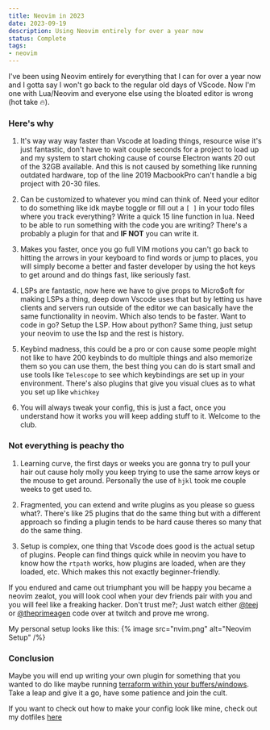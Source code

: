 ```yaml
---
title: Neovim in 2023
date: 2023-09-19
description: Using Neovim entirely for over a year now
status: Complete
tags: 
- neovim
---
```


I've been using Neovim entirely for everything that I can for over a year now and I gotta say I won't go back to the regular old days of VScode. 
Now I'm one with Lua/Neovim and everyone else using the bloated editor is wrong (hot take 🔥).

### Here's why

1. It's way way way faster than Vscode at loading things, resource wise it's just fantastic, don't have to wait couple seconds for a project to load up and my system to start choking cause of course Electron wants 20 out of the 32GB available.
And this is not caused by something like running outdated hardware, top of the line 2019 MacbookPro can't handle a big project with 20-30 files. 

2. Can be customized to whatever you mind can think of. Need your editor to do something like idk maybe toggle or fill out a `[ ]` in your todo files where you track everything? Write a quick 15 line function in lua.
Need to be able to run something with the code you are writing? There's a probably a plugin for that and **IF NOT** you can write it.

3. Makes you faster, once you go full VIM motions you can't go back to hitting the arrows in your keyboard to find words or jump to places, you will simply become a better and faster developer by using the hot keys to get around and do things fast, like seriously fast.

4. LSPs are fantastic, now here we have to give props to Micro$oft for making LSPs a thing, deep down Vscode uses that but by letting us have clients and servers run outside of the editor we can basically have the same functionality in neovim. Which also tends to be faster.
Want to code in go? Setup the LSP. How about python? Same thing, just setup your neovim to use the lsp and the rest is history.

5. Keybind madness, this could be a pro or con cause some people might not like to have 200 keybinds to do multiple things and also memorize them so you can use them, the best thing you can do is start small and use tools like `Telescope` to see which keybindings are set up in your environment.
There's also plugins that give you visual clues as to what you set up like `whichkey`

6. You will always tweak your config, this is just a fact, once you understand how it works you will keep adding stuff to it. Welcome to the club.

### Not everything is peachy tho

1. Learning curve, the first days or weeks you are gonna try to pull your hair out cause holy molly you keep trying to use the same arrow keys or the mouse to get around. Personally the use of `hjkl` took me couple weeks to get used to.
2. Fragmented, you can extend and write plugins as you please so guess what?. There's like 25 plugins that do the same thing but with a different approach so finding a plugin tends to be hard cause theres so many that do the same thing.

3. Setup is complex, one thing that Vscode does good is the actual setup of plugins. People can find things quick while in neovim you have to know how the `rtpath` works, how plugins are loaded, when are they loaded, etc.
Which makes this not exactly beginner-friendly.


If you endured and came out triumphant you will be happy you became a neovim zealot, you will look cool when your dev friends pair with you and you will feel like a freaking hacker.
Don't trust me?; Just watch either [@teej](https://www.twitch.tv/teej_dv) or [@theprimeagen](https://www.twitch.tv/ThePrimeagen) code over at twitch and prove me wrong.


My personal setup looks like this:
{% image src="nvim.png" alt="Neovim Setup" /%}


### Conclusion
Maybe you will end up writing your own plugin for something that you wanted to do like maybe running [terraform within your buffers/windows](https://github.com/mvaldes14/terraform.nvim).
Take a leap and give it a go, have some patience and join the cult.

If you want to check out how to make your config look like mine, check out my dotfiles [here](https://git.mvaldes.dev/dotfiles)
